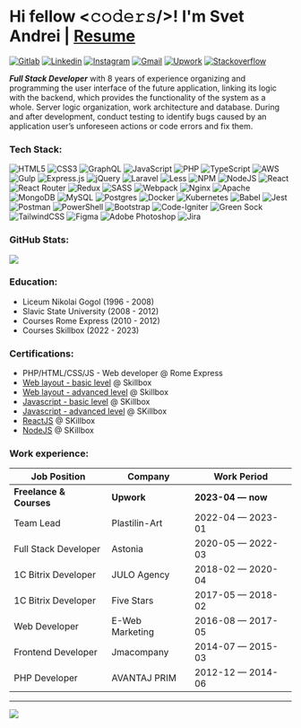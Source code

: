 # Hi fellow <𝚌𝚘𝚍𝚎𝚛𝚜/>! I'm Svet Andrei | [Resume](https://www.canva.com/design/DAEjW-rWvVA/_yC2AbseweApDBo8hAJxtw/view?utm_content=DAEjW-rWvVA&utm_campaign=designshare&utm_medium=link&utm_source=publishsharelink)

[![Gitlab](https://img.shields.io/badge/-Gitlab-F2F1F4?style=flat&logo=gitlab&logoColor)](https://gitlab.com/svetsandrew)
[![Linkedin](https://img.shields.io/badge/-LinkedIn-blue?style=flat&logo=Linkedin&logoColor=white)](https://www.linkedin.com/in/svetandrei/)
[![Instagram](https://img.shields.io/badge/-Instagram-c13584?style=flat&labelColor=c13584&logo=instagram&logoColor=white)](https://www.instagram.com/svet.andrei.87/)
[![Gmail](https://img.shields.io/badge/-Gmail-c14438?style=flat&logo=Gmail&logoColor=white)](mailto:svetsandrew@gmail.com)
[![Upwork](https://img.shields.io/badge/-Upwork-fff?style=flat&logo=Upwork&logoColor)](https://www.upwork.com/freelancers/~0142882674bcabc8aa)
[![Stackoverflow](https://img.shields.io/badge/-Stackoverflow-fff?style=flat&logo=Stackoverflow&logoColor)](https://https://stackoverflow.com/users/21568023/svet-andrei)

***Full Stack Developer*** with 8 years of experience organizing and programming the user interface of the future application, linking its logic with the backend, which provides the functionality of the system as a whole. Server logic organization, work architecture and database. During and after development, conduct testing to identify bugs caused by an application user’s unforeseen actions or code errors and fix them.

### Tech Stack:
![HTML5](https://img.shields.io/badge/html5-%23E34F26.svg?style=for-the-badge&logo=html5&logoColor=white) ![CSS3](https://img.shields.io/badge/css3-%231572B6.svg?style=for-the-badge&logo=css3&logoColor=white) ![GraphQL](https://img.shields.io/badge/-GraphQL-E10098?style=for-the-badge&logo=graphql&logoColor=white) ![JavaScript](https://img.shields.io/badge/javascript-%23323330.svg?style=for-the-badge&logo=javascript&logoColor=%23F7DF1E) ![PHP](https://img.shields.io/badge/php-%23777BB4.svg?style=for-the-badge&logo=php&logoColor=white) ![TypeScript](https://img.shields.io/badge/typescript-%23007ACC.svg?style=for-the-badge&logo=typescript&logoColor=white) ![AWS](https://img.shields.io/badge/AWS-%23FF9900.svg?style=for-the-badge&logo=amazon-aws&logoColor=white) ![Gulp](https://img.shields.io/badge/GULP-%23CF4647.svg?style=for-the-badge&logo=gulp&logoColor=white) ![Express.js](https://img.shields.io/badge/express.js-%23404d59.svg?style=for-the-badge&logo=express&logoColor=%2361DAFB) ![jQuery](https://img.shields.io/badge/jquery-%230769AD.svg?style=for-the-badge&logo=jquery&logoColor=white) ![Laravel](https://img.shields.io/badge/laravel-%23FF2D20.svg?style=for-the-badge&logo=laravel&logoColor=white) ![Less](https://img.shields.io/badge/less-2B4C80?style=for-the-badge&logo=less&logoColor=white) ![NPM](https://img.shields.io/badge/NPM-%23CB3837.svg?style=for-the-badge&logo=npm&logoColor=white) ![NodeJS](https://img.shields.io/badge/node.js-6DA55F?style=for-the-badge&logo=node.js&logoColor=white) ![React](https://img.shields.io/badge/react-%2320232a.svg?style=for-the-badge&logo=react&logoColor=%2361DAFB) ![React Router](https://img.shields.io/badge/React_Router-CA4245?style=for-the-badge&logo=react-router&logoColor=white) ![Redux](https://img.shields.io/badge/redux-%23593d88.svg?style=for-the-badge&logo=redux&logoColor=white) ![SASS](https://img.shields.io/badge/SASS-hotpink.svg?style=for-the-badge&logo=SASS&logoColor=white) ![Webpack](https://img.shields.io/badge/webpack-%238DD6F9.svg?style=for-the-badge&logo=webpack&logoColor=black) ![Nginx](https://img.shields.io/badge/nginx-%23009639.svg?style=for-the-badge&logo=nginx&logoColor=white) ![Apache](https://img.shields.io/badge/apache-%23D42029.svg?style=for-the-badge&logo=apache&logoColor=white) ![MongoDB](https://img.shields.io/badge/MongoDB-%234ea94b.svg?style=for-the-badge&logo=mongodb&logoColor=white) ![MySQL](https://img.shields.io/badge/mysql-%2300000f.svg?style=for-the-badge&logo=mysql&logoColor=white) ![Postgres](https://img.shields.io/badge/postgres-%23316192.svg?style=for-the-badge&logo=postgresql&logoColor=white) ![Docker](https://img.shields.io/badge/docker-%230db7ed.svg?style=for-the-badge&logo=docker&logoColor=white) ![Kubernetes](https://img.shields.io/badge/kubernetes-%23326ce5.svg?style=for-the-badge&logo=kubernetes&logoColor=white) ![Babel](https://img.shields.io/badge/Babel-F9DC3e?style=for-the-badge&logo=babel&logoColor=black) ![Jest](https://img.shields.io/badge/-jest-%23C21325?style=for-the-badge&logo=jest&logoColor=white) ![Postman](https://img.shields.io/badge/Postman-FF6C37?style=for-the-badge&logo=postman&logoColor=white) ![PowerShell](https://img.shields.io/badge/PowerShell-%235391FE.svg?style=for-the-badge&logo=powershell&logoColor=white) ![Bootstrap](https://img.shields.io/badge/bootstrap-%238511FA.svg?style=for-the-badge&logo=bootstrap&logoColor=white) ![Code-Igniter](https://img.shields.io/badge/CodeIgniter-%23EF4223.svg?style=for-the-badge&logo=codeIgniter&logoColor=white) ![Green Sock](https://img.shields.io/badge/green%20sock-88CE02?style=for-the-badge&logo=greensock&logoColor=white) ![TailwindCSS](https://img.shields.io/badge/tailwindcss-%2338B2AC.svg?style=for-the-badge&logo=tailwind-css&logoColor=white) ![Figma](https://img.shields.io/badge/figma-%23F24E1E.svg?style=for-the-badge&logo=figma&logoColor=white) ![Adobe Photoshop](https://img.shields.io/badge/adobe%20photoshop-%2331A8FF.svg?style=for-the-badge&logo=adobe%20photoshop&logoColor=white) ![Jira](https://img.shields.io/badge/jira-%230A0FFF.svg?style=for-the-badge&logo=jira&logoColor=white)
### GitHub Stats:
![](https://github-readme-stats.vercel.app/api/top-langs/?username=svetandrei&theme=default&hide_border=false&include_all_commits=false&count_private=true&layout=compact)

### Education:
- Liceum Nikolai Gogol (1996 - 2008)
- Slavic State University (2008 - 2012)
- Courses Rome Express (2010 - 2012)
- Courses Skillbox (2022 - 2023)

### Certifications:
- PHP/HTML/CSS/JS - Web developer @ Rome Express
- [Web layout - basic level](https://ibb.co/qryHz8S) @ Skillbox
- [Web layout - advanced level](https://ibb.co/BGJVDmq) @ Skillbox
- [Javascript - basic level](https://ibb.co/PQr7n4m) @ SKillbox
- [Javascript - advanced level](https://ibb.co/CwLWcWX) @ SKillbox
- [ReactJS](https://ibb.co/zXTvZRQ) @ SKillbox
- [NodeJS](https://ibb.co/SBN6mJ8) @ SKillbox

### Work experience:
| Job Position           | Company         | Work Period       |
| ---------------------- | --------------- | ----------------- |
| **Freelance & Courses**| **Upwork**      | **2023-04 — now** |
| Team Lead              | Plastilin-Art   | 2022-04 — 2023-01 |
| Full Stack Developer   | Astonia         | 2020-05 — 2022-03 |
| 1C Bitrix Developer    | JULO Agency     | 2018-02 — 2020-04 |
| 1C Bitrix Developer    | Five Stars      | 2017-05 — 2018-02 |
| Web Developer          | E-Web Marketing | 2016-08 — 2017-05 |
| Frontend Developer     | Jmacompany      | 2014-07 — 2015-03 |
| PHP Developer          | AVANTAJ PRIM    | 2012-12 — 2014-06 |

---
[![](https://visitcount.itsvg.in/api?id=svetandrei&icon=0&color=0)](https://visitcount.itsvg.in)
